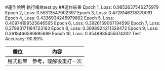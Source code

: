 #運作說明
執行檔為test.py
##運作結果
Epoch 1, Loss: 0.9852637546275979
Epoch 2, Loss: 0.55313547902397
Epoch 3, Loss: 0.4728146318370091
Epoch 4, Loss: 0.4336934245979862
Epoch 5, Loss: 0.40974199525646565
Epoch 6, Loss: 0.3926159067194599
Epoch 7, Loss: 0.37993171194723163
Epoch 8, Loss: 0.3698924211328472
Epoch 9, Loss: 0.3618466580695689
Epoch 10, Loss: 0.3549935455674302
Test Accuracy: 90.89%

欄位 | 內容
-----|--------
程式框架 |參考，理解後重打一次

